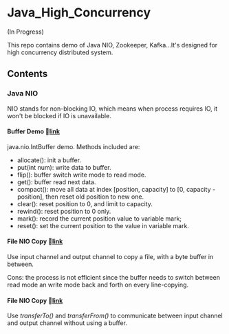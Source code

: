 # Java_High_Concurrency

(In Progress) 

This repo contains demo of Java NIO, Zookeeper, Kafka...It's designed for high concurrency distributed system.

## Contents

### Java NIO
NIO stands for non-blocking IO, which means when process requires IO, it won't be blocked if IO is unavailable.

#### Buffer Demo :link:[link](src/nio/buffer_demo/BufferDemo.java)
  
  java.nio.IntBuffer demo. Methods included are:
  - allocate(): init a buffer.
  - put(int num): write data to buffer.
  - flip(): buffer switch write mode to read mode.
  - get(): buffer read next data.
  - compact(): move all data at index [position, capacity] to [0, capacity - position], then reset old position to new one.
  - clear(): reset position to 0, and limit to capacity.
  - rewind(): reset position to 0 only.
  - mark(): record the current position value to variable mark;
  - reset(): set the current position to the value in variable mark.
  
#### File NIO Copy :link:[link](src/nio/channel_demo/FileNIOCopy.java)

Use input channel and output channel to copy a file, with a byte buffer in between.

Cons: the process is not efficient since the buffer needs to switch between read mode an write mode back and forth on every line-copying.

#### File NIO Copy :link:[link](src/nio/channel_demo/FileNIOChannelTransferCopy.java)

Use <i>transferTo()</i> and <i>transferFrom()</i> to communicate between input channel and output channel without using a buffer. 
